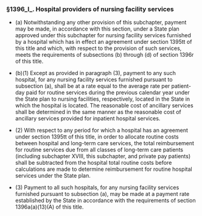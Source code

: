 ### §1396_l_. Hospital providers of nursing facility services
* (a) Notwithstanding any other provision of this subchapter, payment may be made, in accordance with this section, under a State plan approved under this subchapter for nursing facility services furnished by a hospital which has in effect an agreement under section 1395tt of this title and which, with respect to the provision of such services, meets the requirements of subsections (b) through (d) of section 1396r of this title.

* (b)(1) Except as provided in paragraph (3), payment to any such hospital, for any nursing facility services furnished pursuant to subsection (a), shall be at a rate equal to the average rate per patient-day paid for routine services during the previous calendar year under the State plan to nursing facilities, respectively, located in the State in which the hospital is located. The reasonable cost of ancillary services shall be determined in the same manner as the reasonable cost of ancillary services provided for inpatient hospital services.

* (2) With respect to any period for which a hospital has an agreement under section 1395tt of this title, in order to allocate routine costs between hospital and long-term care services, the total reimbursement for routine services due from all classes of long-term care patients (including subchapter XVIII, this subchapter, and private pay patients) shall be subtracted from the hospital total routine costs before calculations are made to determine reimbursement for routine hospital services under the State plan.

* (3) Payment to all such hospitals, for any nursing facility services furnished pursuant to subsection (a), may be made at a payment rate established by the State in accordance with the requirements of section 1396a(a)(13)(A) of this title.